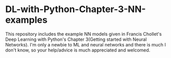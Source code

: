 # DL-with-Python-Chapter-3-NN-examples
This repository includes the example NN models given in Francis Chollet's Deep Learning with Python's Chapter 3(Getting started with Neural Networks). I'm only a newbie to ML and neural networks and there is much I don't know, so your help/advice is much appreciated and welcomed.
